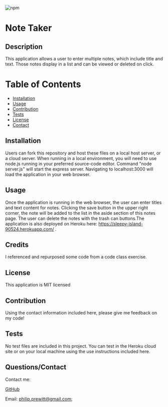 

  ![npm](https://img.shields.io/static/v1?label=license&message=MIT&color=blue)
  
 
 # Note Taker  
  
 
 ## Description 
 This application allows a user to enter multiple notes, which include title and text. Those notes display in a list and can be viewed or deleted on click.  
  
 
 # Table of Contents 
- [Installation](#installation) 
- 
  [Usage](#usage) 
- [Contribution](#contribution) 
- 
  [Tests](#tests) 
- [License](#license) 
- [Contact](#contact) 
 
  
  
 
## Installation 
 Users can fork this repository and host these files on a local host server, or a cloud server. When running in a local environment, you will need to use node.js running in your preferred source-code editor. Command "node server.js" will start the express server. Navigating to localhost:3000 will load the application in your web browser. 
  
 
## Usage 
 Once the application is running in the web browser, the user can enter titles and text content for notes. Clicking the save button in the upper right corner, the note will be added to the list in the aside section of this notes page. The user can delete the notes with the trash can buttons.The application is also deployed on Heroku here: https://sleepy-island-90524.herokuapp.com/ . 
  
 
## Credits 
 I referenced and repurposed some code from a code class exercise. 
  
 
## License 
 This application is MIT licensed
  
 
## Contribution 
 Using the contact information included here, please give me feedback on my code! 
  
 
## Tests 
 No test files are included in this project. You can test in the Heroku cloud site or on your local machine using the use instructions included here. 
  
 
## Questions/Contact 
 Contact me: 
  
 
 [GitHub](https://github.com/pprewitt) 
 
 Email: [philip.prewitt@gmail.com](mailto:philip.prewitt@gmail.com); 
